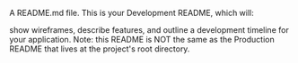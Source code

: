 A README.md file. This is your Development README, which will:

show wireframes,
describe features, and
outline a development timeline for your application.
Note: this README is NOT the same as the Production README that lives at the project's root directory.
